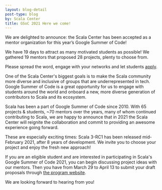 ```yaml
---
layout: blog-detail
post-type: blog
by: Scala Center
title: GSoC 2021 Here we come!
---
```


We are delighted to announce: the Scala Center has been accepted as a mentor
organization for this year’s Google Summer of Code!

We have 19 days to attract as many motivated students as possible! We gathered
19 mentors that proposed 28 projects, plenty to choose from.

Please spread the word, engage with your networks and let students
[apply](https://summerofcode.withgoogle.com/organizations/5449337515016192/).


One of the Scala Center's biggest goals is to make the Scala community more
diverse and inclusive of groups that are underrepresented in tech. Google
Summer of Code is a great opportunity for us to engage with students around the
world and onboard a new, more diverse generation of contributors to Scala and
its ecosystem.


Scala has been a part of Google Summer of Code since 2010. With 65 projects &
students, ~70 mentors over the years, many of whom continued contributing to
Scala, we are happy to announce that in 2021 the Scala Center will reignite the
collaboration and commit to providing an awesome experience going forward.

These are especially exciting times: Scala 3-RC1 has been released mid-February
2021, after 8 years of development. We invite you to choose your project and
enjoy the fresh new approach!


If you are an eligible student and are interested in participating in Scala's
Google Summer of Code 2021, you can begin discussing project ideas with our
mentors.  Then you have from March 29 to April 13 to submit your draft
proposals through [the program website](https://summerofcode.withgoogle.com/organizations/5449337515016192/).

We are looking forward to hearing from you!

